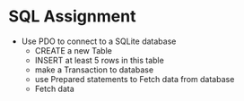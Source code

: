 # SQL Assignment

* Use PDO to connect to a SQLite database
    - CREATE a new Table
    - INSERT at least 5 rows in this table
    - make a Transaction to database
    - use Prepared statements to Fetch data from database
    - Fetch data